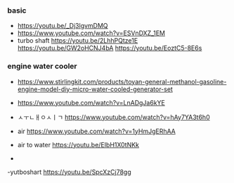 

### basic
- https://youtu.be/_Dj3lgvmDMQ
- https://www.youtube.com/watch?v=ESVnDXZ_1EM
- turbo shaft https://youtu.be/2LhhPQtze1E      https://youtu.be/GW2oHCNJ4bA  https://youtu.be/EoztC5-8E6s


### engine water cooler
- https://www.stirlingkit.com/products/toyan-general-methanol-gasoline-engine-model-diy-micro-water-cooled-generator-set

- https://www.youtube.com/watch?v=LnADgJa6kYE
- ㅅㅜㄴㅐㅇㅅㅣㄱ https://www.youtube.com/watch?v=hAy7YA3t6h0
- air https://www.youtube.com/watch?v=1yHmJgERhAA

- air to water https://youtu.be/EIbH1X0tNKk
- 


-yutboshart  https://youtu.be/SpcXzCj78gg
